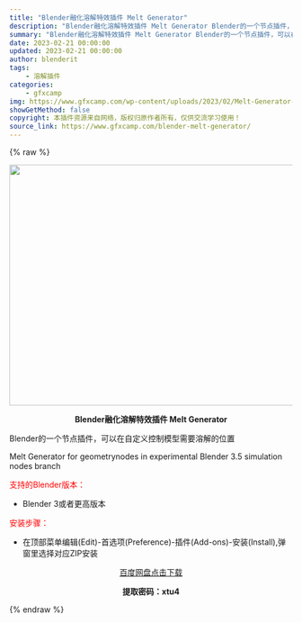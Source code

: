 ```yaml
---
title: "Blender融化溶解特效插件 Melt Generator"
description: "Blender融化溶解特效插件 Melt Generator Blender的一个节点插件，可以在自定义控制模型需要溶解的位置 Melt Generator for geometrynodes in ..."
summary: "Blender融化溶解特效插件 Melt Generator Blender的一个节点插件，可以在自定义控制模型需要溶解的位置 Melt Generator for geometrynodes in ..."
date: 2023-02-21 00:00:00
updated: 2023-02-21 00:00:00
author: blenderit
tags: 
    - 溶解插件
categories:
    - gfxcamp
img: https://www.gfxcamp.com/wp-content/uploads/2023/02/Melt-Generator-For-Blender.jpg
showGetMethod: false
copyright: 本插件资源来自网络，版权归原作者所有，仅供交流学习使用！
source_link: https://www.gfxcamp.com/blender-melt-generator/
---
```


{% raw %}
<div><p><img decoding="async" class="aligncenter size-full wp-image-110118" src="https://www.gfxcamp.com/wp-content/uploads/2023/02/Melt-Generator-For-Blender.jpg" data-src="https://www.gfxcamp.com/wp-content/uploads/2023/02/Melt-Generator-For-Blender.jpg" alt="" width="590" height="428" data-srcset="https://www.gfxcamp.com/wp-content/uploads/2023/02/Melt-Generator-For-Blender.jpg 590w, https://www.gfxcamp.com/wp-content/uploads/2023/02/Melt-Generator-For-Blender-150x109.jpg 150w" data-sizes="(max-width: 590px) 100vw, 590px"></p><p style="text-align: center;"><strong>Blender融化溶解特效插件 Melt Generator</strong></p><p>Blender的一个节点插件，可以在自定义控制模型需要溶解的位置</p><p>Melt Generator for geometrynodes in experimental Blender 3.5 simulation nodes branch</p><p><span style="color: #ff0000;">支持的Blender版本：</span></p><ul>
<li>Blender 3或者更高版本</li>
</ul><p><span style="color: #ff0000;">安装步骤：</span></p><ul>
<li>在顶部菜单编辑(Edit)-首选项(Preference)-插件(Add-ons)-安装(Install),弹窗里选择对应ZIP安装</li>
</ul><p style="text-align: center;"><a class="maxbutton-3 maxbutton maxbutton-baidu" target="_blank" rel="noopener" href="https://pan.baidu.com/s/1WCb0VWBXwut_ua673LnEKA?pwd=xtu4"><span class="mb-text">百度网盘点击下载</span></a></p><p style="text-align: center;"><strong>提取密码：xtu4</strong></p></div>
<div style="display: none">gfxcamp</div>
{% endraw %}